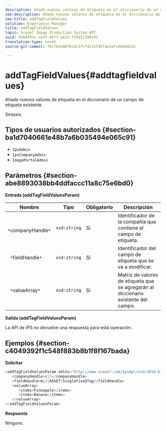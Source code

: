 ```yaml
---
description: Añade nuevos valores de etiqueta en el diccionario de un campo de etiqueta existente.
seo-description: Añade nuevos valores de etiqueta en el diccionario de un campo de etiqueta existente.
seo-title: addTagFieldValues
solution: Experience Manager
title: addTagFieldValues
topic: Scene7 Image Production System API
uuid: 9304f02c-a1df-4477-ab33-f2491c390c92
translation-type: tm+mt
source-git-commit: 7bc7b3a86fbcdc57cfdc31745fae3afc06e44b15

---
```



# addTagFieldValues{#addtagfieldvalues}

Añade nuevos valores de etiqueta en el diccionario de un campo de etiqueta existente.

Sintaxis

## Tipos de usuarios autorizados {#section-ba1d7040661e48b7a6b035494e065c91}

* `IpsAdmin`
* `IpsCompanyAdmin`
* `ImagePortalAdmin`

## Parámetros {#section-abe8893038bb4ddfaccc11a8c75e6bd0}

**Entrada (addTagFieldValuesParam)**

| Nombre | Tipo | Obligatorio | Descripción |
|---|---|---|---|
| ` *`companyHandle`*` | `xsd:string` | Sí | Identificador de la compañía que contiene el campo de etiqueta. |
| ` *`fieldHandle`*` | `xsd:string` | Sí | Identificador del campo de etiqueta que se va a modificar. |
| ` *`valueArray`*` | `xsd:string` | Sí | Matriz de valores de etiqueta que se agregarán al diccionario existente del campo. |

**Salida (addTagFieldValuesParam)**

La API de IPS no devuelve una respuesta para esta operación.

## Ejemplos {#section-c4049392f1c548f883b8b1f8f167bada}

**Solicitar**

```java
<addTagFieldValuesParam xmlns="http://www.scene7.com/IpsApi/xsd/2010-01-31">
   <companyHandle>c|3</companyHandle>
   <fieldHandle>m|3|ASSET|SingleFixedTag</fieldHandle>
   <valueArray>
      <items>Pineapple</items>
      <items>Banana</items>
   </valueArray>
</addTagFieldValuesParam>
```

**Respuesta**

Ninguno.
